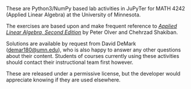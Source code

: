These are Python3/NumPy based lab activities in JuPyTer for MATH 4242 (Applied Linear Algebra) at the University of Minnesota.

The exercises are based upon and make frequent reference to [*Applied Linear Algebra, Second Edition*](https://www-users.cse.umn.edu/~olver/books.html) by Peter Olver and Chehrzad Shakiban.

Solutions are available by request from David DeMark (demar180@umn.edu), who is also happy to answer any other questions about their content.
Students of courses currently using these activities should contact their instructional team first however.

These are released under a permissive license, but the developer would appreciate knowing if they are used elsewhere.

